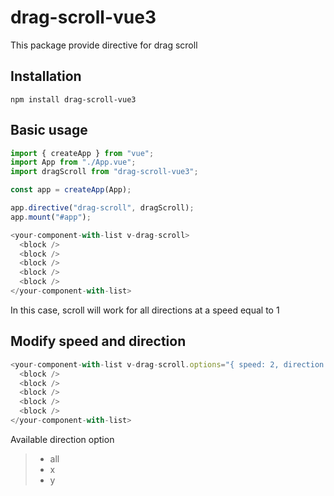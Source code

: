 # drag-scroll-vue3

This package provide directive for drag scroll

## Installation

    npm install drag-scroll-vue3

## Basic usage

```js
import { createApp } from "vue";
import App from "./App.vue";
import dragScroll from "drag-scroll-vue3";

const app = createApp(App);

app.directive("drag-scroll", dragScroll);
app.mount("#app");
```

```js
<your-component-with-list v-drag-scroll>
  <block />
  <block />
  <block />
  <block />
  <block />
</your-component-with-list>
```

In this case, scroll will work for all directions at a speed equal to 1

## Modify speed and direction

```js
<your-component-with-list v-drag-scroll.options="{ speed: 2, direction: 'all' }">
  <block />
  <block />
  <block />
  <block />
  <block />
</your-component-with-list>
```

Available direction option

> - all
> - x
> - y
